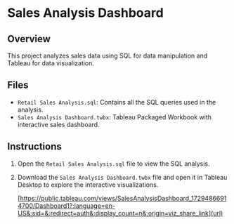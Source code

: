 # Sales Analysis Dashboard

## Overview
This project analyzes sales data using SQL for data manipulation and Tableau for data visualization.

## Files
- `Retail Sales Analysis.sql`: Contains all the SQL queries used in the analysis.
- `Sales Analysis Dashboard.twbx`: Tableau Packaged Workbook with interactive sales dashboard.

## Instructions
1. Open the `Retail Sales Analysis.sql` file to view the SQL analysis.
2. Download the `Sales Analysis Dashboard.twbx` file and open it in Tableau Desktop to explore the interactive visualizations.
   
   [https://public.tableau.com/views/SalesAnalysisDashboard_17294866914700/Dashboard1?:language=en-US&:sid=&:redirect=auth&:display_count=n&:origin=viz_share_link](url)
